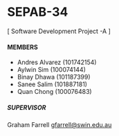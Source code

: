 # SEPAB-34
[ Software Development Project -A ]

#### MEMBERS
- Andres Alvarez (101742154)
- Aylwin Sim (100074144)
- Binay Dhawa (101187399)
- Sanee Salim (101887181)
- Quan Chong (100076483)

##### SUPERVISOR
Graham Farrell
gfarrell@swin.edu.au
